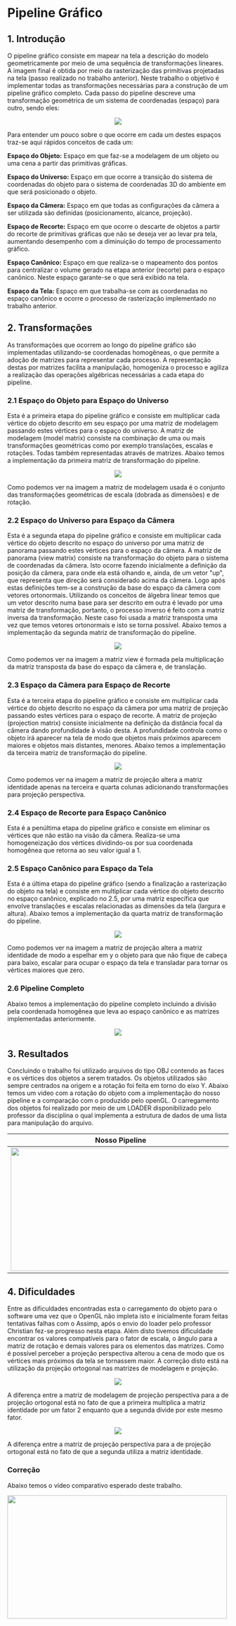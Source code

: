 # Pipeline Gráfico

## 1. Introdução
O pipeline gráfico consiste em mapear na tela a descrição do modelo geometricamente por meio de uma sequência de transformações lineares. A imagem final é obtida por meio da rasterização das primitivas projetadas na tela (passo realizado no trabalho anterior).
Neste trabalho o objetivo é implementar todas as transformações necessárias para a construção de um pipeline gráfico completo. Cada passo do pipeline descreve uma transformação geométrica de um sistema de coordenadas (espaço) para outro, sendo eles:

<p align="center"><img src="/img/pipelinegrafico.png"> </p>

Para entender um pouco sobre o que ocorre em cada um destes espaços traz-se aqui rápidos conceitos de cada um:

<b>Espaço do Objeto:</b> Espaço em que faz-se a modelagem de um objeto ou uma cena a partir das primitivas gráficas.

<b>Espaço do Universo:</b> Espaço em que ocorre a transição do sistema de coordenadas do objeto para o sistema de coordenadas 3D do ambiente em que será posicionado o objeto. 

<b>Espaço da Câmera:</b> Espaço em que todas as configurações da câmera a ser utilizada são definidas (posicionamento, alcance, projeção).

<b>Espaço de Recorte:</b> Espaço em que ocorre o descarte de objetos a partir do recorte de primitivas gráficas que não se deseja ver ao levar pra tela, aumentando desempenho com a diminuição do tempo de processamento gráfico.

<b>Espaço Canônico:</b> Espaço em que realiza-se o mapeamento dos pontos para centralizar o volume gerado na etapa anterior (recorte) para o espaço canônico. Neste espaço garante-se o que será exibido na tela.

<b>Espaço da Tela:</b> Espaço em que trabalha-se com as coordenadas no espaço canônico e ocorre o processo de rasterização implementado no trabalho anterior.

## 2. Transformações
As transformações que ocorrem ao longo do pipeline gráfico são implementadas utilizando-se coordenadas homogêneas, o que permite a adoção de matrizes para representar cada processo. 
A representação destas por matrizes facilita a manipulação, homogeniza o processo e agiliza a realização das operações algébricas necessárias a cada etapa do pipeline. 

### 2.1 Espaço do Objeto para Espaço do Universo
Esta é a primeira etapa do pipeline gráfico e consiste em multiplicar cada vértice do objeto descrito em seu espaço por uma matriz de modelagem passando estes vértices para o espaço do universo.
A matriz de modelagem (model matrix) consiste na combinação de uma ou mais transformações geométricas como por exemplo translações, escalas e rotações. Todas também representadas através de matrizes. 
Abaixo temos a implementação da primeira matriz de transformação do pipeline.

<p align="center"><img src="/img/matrizmodel.png"> </p>

Como podemos ver na imagem a matriz de modelagem usada é o conjunto das transformações geométricas de escala (dobrada as dimensões) e de rotação.

### 2.2 Espaço do Universo para Espaço da Câmera
Esta é a segunda etapa do pipeline gráfico e consiste em multiplicar cada vértice do objeto descrito no espaço do universo por uma matriz de panorama passando estes vértices para o espaço da câmera.
A matriz de panorama (view matrix) consiste na transformação do objeto para o sistema de coordenadas da câmera. Isto ocorre fazendo inicialmente a definição da posição da câmera, para onde ela está olhando e, ainda, de um vetor "up", que representa que direção será considerado acima da câmera. Logo após estas definições tem-se a construção da base do espaço da câmera com vetores ortonormais.
Utilizando os conceitos de álgebra linear temos que um vetor descrito numa base para ser descrito em outra é levado por uma matriz de transformação, portanto, o processo inverso é feito com a matriz inversa da transformação. Neste caso foi usada a matriz transposta uma vez que temos vetores ortonormais e isto se torna possível.
Abaixo temos a implementação da segunda matriz de transformação do pipeline.

<p align="center"><img src="/img/matrizview.png"> </p>

Como podemos ver na imagem a matriz view é formada pela multiplicação da matriz transposta da base do espaço da câmera e, de translação.

### 2.3 Espaço da Câmera para Espaço de Recorte
Esta é a terceira etapa do pipeline gráfico e consiste em multiplicar cada vértice do objeto descrito no espaço da câmera por uma matriz de projeção passando estes vértices para o espaço de recorte.
A matriz de projeção (projection matrix) consiste inicialmente na definição da distância focal da câmera dando profundidade à visão desta.
A profundidade controla como o objeto irá aparecer na tela de modo que objetos mais próximos aparecem maiores e objetos mais distantes, menores.
Abaixo temos a implementação da terceira matriz de transformação do pipeline.

<p align="center"><img src="/img/matrizprojecao.png"> </p>

Como podemos ver na imagem a matriz de projeção altera a matriz identidade apenas na terceira e quarta colunas adicionando transformações para projeção perspectiva.

### 2.4 Espaço de Recorte para Espaço Canônico
Esta é a penúltima etapa do pipeline gráfico e consiste em eliminar os vértices que não estão na visão da câmera. Realiza-se uma homogeneização dos vértices dividindo-os por sua coordenada homogênea que retorna ao seu valor igual a 1.

### 2.5 Espaço Canônico para Espaço da Tela
Esta é a última etapa do pipeline gráfico (sendo a finalização a rasterização do objeto na tela) e consiste em multiplicar cada vértice do objeto descrito no espaço canônico, explicado no 2.5, por uma matriz específica que envolve translações e escalas relacionadas as dimensões da tela (largura e altura).
Abaixo temos a implementação da quarta matriz de transformação do pipeline.

<p align="center"><img src="/img/matrizviewport.png"> </p>

Como podemos ver na imagem a matriz de projeção altera a matriz identidade de modo a espelhar em y o objeto para que não fique de cabeça para baixo, escalar para ocupar o espaço da tela e transladar para tornar os vértices maiores que zero.

### 2.6 Pipeline Completo
Abaixo temos a implementação do pipeline completo incluindo a divisão pela coordenada homogênea que leva ao espaço canônico e as matrizes implementadas anteriormente.

<p align="center"><img src="/img/espacoderecorte-espacocanonico.png"> </p>

## 3. Resultados
Concluindo o trabalho foi utilizado arquivos do tipo OBJ contendo as faces e os vértices dos objetos a serem tratados. Os objetos utilizados são sempre centrados na origem e a rotação foi feita em torno do eixo Y. Abaixo temos um video com a rotação do objeto com a implementação do nosso pipeline e a comparação com o produzido pelo openGL.
O carregamento dos objetos foi realizado por meio de um LOADER disponibilizado pelo professor da disciplina o qual implementa a estrutura de dados de uma lista para manipulação do arquivo.

Nosso Pipeline | OpenGL
---------------|-------------
<img width="500" height="281" src="img/monkey_pipeline_500.gif"> | <img width="500" height="281" src="img/monkey_opengl_500.gif">

## 4. Dificuldades
Entre as dificuldades encontradas esta o carregamento do objeto para o software uma vez que o OpenGL não impleta isto e inicialmente foram feitas tentativas falhas com o Assimp, após o envio do loader pelo professor Christian fez-se progresso nesta etapa. Além disto tivemos dificuldade encontrar os valores compatíveis para o fator de escala, o ângulo para a matriz de rotação e demais valores para os elementos das matrizes.
Como é possível perceber a projeção perspectiva alterou a cena de modo que os vértices mais próximos da tela se tornassem maior. A correção disto está na utilização da projeção ortogonal nas matrizes de modelagem e projeção.

<p align="center"><img src="/img/matrizmodel-projecaoortogonal.png"> </p>

A diferença entre a matriz de modelagem de projeção perspectiva para a de projeção ortogonal está no fato de que a primeira multiplica a matriz identidade por um fator 2 enquanto que a segunda divide por este mesmo fator.

<p align="center"><img src="/img/matrizprojecao-ortogonal.png"> </p>

A diferença entre a matriz de projeção perspectiva para a de projeção ortogonal está no fato de que a segunda utiliza a matriz identidade.

### Correção
Abaixo temos o vídeo comparativo esperado deste trabalho.

<img width="500" height="281" src="img/monkey_pipeline_orto_500.gif">

